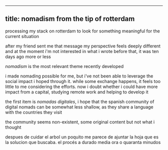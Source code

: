 ----
title: nomadism from the tip of rotterdam
----


processing my stack on rotterdam to look for something meaningful for the current situation

after my friend sent me that message my perspective feels deeply different and at the moment i'm not interested in what i wrote before that, it was ten days ago more or less

*nomadism* is the most relevant theme recently developed

i made nomading possible for me, but i've not been able to leverage the social impact i hoped through it. while some exchange happens, it feels too little to me considering the efforts. now i doubt whether i could have more impact from a capital, studying remote work and helping to develop it

the first item is *nomadas digitales*, i hope that the spanish community of digital nomads can be somewhat less shallow, as they share a language with the countries they visit

the community seems non-existent, some original content but not what i thought

despues de cuidar el arbol un poquito me parece de ajuntar la hoja que es la solucion que buscaba. el procés a durado media ora o quaranta minudos
